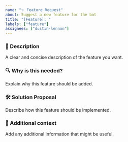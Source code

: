 ```yaml
---
name: "✨ Feature Request"
about: Suggest a new feature for the bot
title: "[Feature]: "
labels: ["feature"]
assignees: ["dustin-lennon"]
---
```


### 🎯 Description
A clear and concise description of the feature you want.

### 🔍 Why is this needed?
Explain why this feature should be added.

### 🛠️ Solution Proposal
Describe how this feature should be implemented.

### 📝 Additional context
Add any additional information that might be useful.
